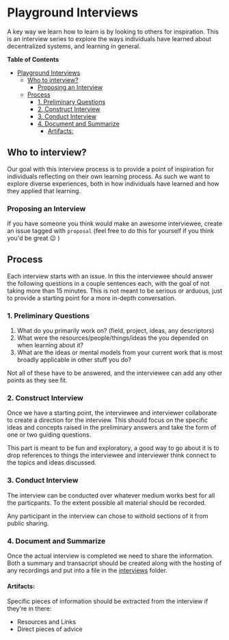 # Playground Interviews

A key way we learn how to learn is by looking to others for inspiration. This is
an interview series to explore the ways individuals have learned about
decentralized systems, and learning in general.

<!-- markdown-toc start - Don't edit this section. Run M-x markdown-toc-refresh-toc -->
**Table of Contents**

- [Playground Interviews](#playground-interviews)
    - [Who to interview?](#who-to-interview)
        - [Proposing an Interview](#proposing-an-interview)
    - [Process](#process)
        - [1. Preliminary Questions](#1-preliminary-questions)
        - [2. Construct Interview](#2-construct-interview)
        - [3. Conduct Interview](#3-conduct-interview)
        - [4. Document and Summarize](#4-document-and-summarize)
            - [Artifacts:](#artifacts)

<!-- markdown-toc end -->
## Who to interview?

Our goal with this interview process is to provide a point of inspiration for
individuals reflecting on their own learning process. As such we want to explore
diverse experiences, both in how individuals have learned and how they applied
that learning.

### Proposing an Interview

If you have someone you think would make an awesome interviewee, create an issue
tagged with `proposal` (feel free to do this for yourself if you think you'd be
great :wink: )

## Process
Each interview starts with an issue. In this the interviewee should answer the
following questions in a couple sentences each, with the goal of not taking more
than 15 minutes. This is not meant to be serious or arduous, just to provide a
starting point for a more in-depth conversation.

### 1. Preliminary Questions
1. What do you primarily work on? (field, project, ideas, any descriptors)
2. What were the resources/people/things/ideas the you depended on when learning
   about it?
3. What are the ideas or mental models from your current work that is most
   broadly applicable in other stuff you do?
   
Not all of these have to be answered, and the interviewee can add any other
points as they see fit.

### 2. Construct Interview
Once we have a starting point, the interviewee and interviewer collaborate to
create a direction for the interview. This should focus on the specific ideas
and concepts raised in the preliminary answers and take the form of one or two
guiding questions.

This part is meant to be fun and exploratory, a good way to go about it is to
drop references to things the interviewee and interviewer think connect to the
topics and ideas discussed. 

### 3. Conduct Interview
The interview can be conducted over whatever medium works best for all the
particpants. To the extent possible all material should be recorded.

Any participant in the interview can chose to withold sections of it from public sharing.

### 4. Document and Summarize

Once the actual interview is completed we need to share the information. Both a
summary and transacript should be created along with the hosting of any
recordings and put into a file in the [interviews](/interviews) folder.

#### Artifacts:
Specific pieces of information should be extracted from the interview if they're
in there:

- Resources and Links
- Direct pieces of advice

